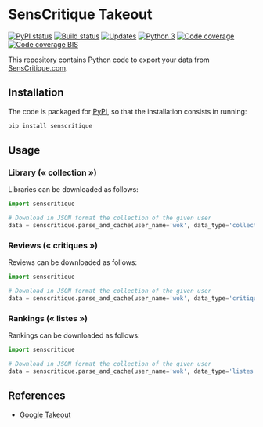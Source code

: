 # SensCritique Takeout

[![PyPI status][PyPI image]][PyPI] [![Build status][Build image]][Build] [![Updates][Dependency image]][PyUp] [![Python 3][Python3 image]][PyUp] [![Code coverage][Coveralls image]][Coveralls] [![Code coverage BIS][Codecov image]][Codecov]

  [PyPI]: https://pypi.python.org/pypi/senscritique
  [PyPI image]: https://badge.fury.io/py/senscritique.svg

  [Build]: https://travis-ci.org/woctezuma/SensCritique-Takeout
  [Build image]: https://travis-ci.org/woctezuma/SensCritique-Takeout.svg?branch=master

  [PyUp]: https://pyup.io/repos/github/woctezuma/SensCritique-Takeout/
  [Dependency image]: https://pyup.io/repos/github/woctezuma/SensCritique-Takeout/shield.svg
  [Python3 image]: https://pyup.io/repos/github/woctezuma/SensCritique-Takeout/python-3-shield.svg

  [Coveralls]: https://coveralls.io/github/woctezuma/SensCritique-Takeout?branch=master
  [Coveralls image]: https://coveralls.io/repos/github/woctezuma/SensCritique-Takeout/badge.svg?branch=master

  [Codecov]: https://codecov.io/gh/woctezuma/SensCritique-Takeout
  [Codecov image]: https://codecov.io/gh/woctezuma/SensCritique-Takeout/branch/master/graph/badge.svg

This repository contains Python code to export your data from [SensCritique.com](https://www.senscritique.com).

## Installation

The code is packaged for [PyPI](https://pypi.org/project/senscritique/), so that the installation consists in running:

```bash
pip install senscritique
```

## Usage

### Library (« collection »)

Libraries can be downloaded as follows:

```python
import senscritique

# Download in JSON format the collection of the given user
data = senscritique.parse_and_cache(user_name='wok', data_type='collection')
```

### Reviews (« critiques »)

Reviews can be downloaded as follows:

```python
import senscritique

# Download in JSON format the collection of the given user
data = senscritique.parse_and_cache(user_name='wok', data_type='critiques')
```

### Rankings (« listes »)

Rankings can be downloaded as follows:

```python
import senscritique

# Download in JSON format the collection of the given user
data = senscritique.parse_and_cache(user_name='wok', data_type='listes')
```

## References

- [Google Takeout](https://en.wikipedia.org/wiki/Google_Takeout)

